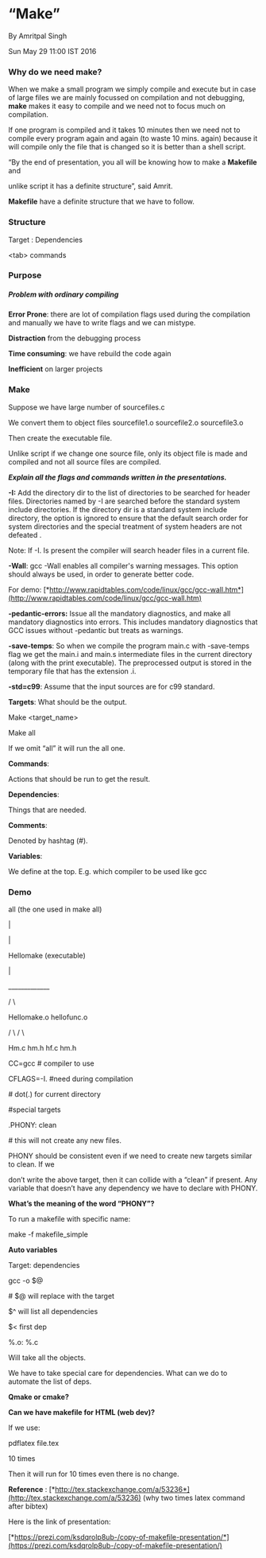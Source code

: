 “Make”
======

By Amritpal Singh

Sun May 29 11:00 IST 2016

### Why do we need make?

When we make a small program we simply compile and execute but in case of large files we are mainly focussed on compilation and not debugging, **make** makes it easy to compile and we need not to focus much on compilation.

If one program is compiled and it takes 10 minutes then we need not to compile every program again and again (to waste 10 mins. again) because it will compile only the file that is changed so it is better than a shell script.

“By the end of presentation, you all will be knowing how to make a **Makefile** and

unlike script it has a definite structure”, said Amrit.

**Makefile** have a definite structure that we have to follow.

### Structure

Target : Dependencies

&lt;tab&gt; commands

### Purpose

##### Problem with ordinary compiling

**Error Prone**: there are lot of compilation flags used during the compilation and manually we have to write flags and we can mistype.

**Distraction** from the debugging process

**Time consuming**: we have rebuild the code again

**Inefficient** on larger projects

### Make

Suppose we have large number of sourcefiles.c

We convert them to object files sourcefile1.o sourcefile2.o sourcefile3.o

Then create the executable file.

Unlike script if we change one source file, only its object file is made and compiled and not all source files are compiled.

***Explain all the flags and commands written in the presentations.***

**-I:** Add the directory dir to the list of directories to be searched for header files. Directories named by -I are searched before the standard system include directories. If the directory dir is a standard system include directory, the option is ignored to ensure that the default search order for system directories and the special treatment of system headers are not defeated .

Note: If -I. Is present the compiler will search header files in a current file.

**-Wall**: gcc -Wall enables all compiler's warning messages. This option should always be used, in order to generate better code.

For demo: [*http://www.rapidtables.com/code/linux/gcc/gcc-wall.htm*](http://www.rapidtables.com/code/linux/gcc/gcc-wall.htm)

**-pedantic-errors:** Issue all the mandatory diagnostics, and make all mandatory diagnostics into errors. This includes mandatory diagnostics that GCC issues without -pedantic but treats as warnings.

**-save-temps**: So when we compile the program main.c with -save-temps flag we get the main.i and main.s intermediate files in the current directory (along with the print executable). The preprocessed output is stored in the temporary file that has the extension .i.

**-std=c99**: Assume that the input sources are for c99 standard.

**Targets**: What should be the output.

Make &lt;target\_name&gt;

Make all

If we omit “all” it will run the all one.

**Commands**:

Actions that should be run to get the result.

**Dependencies**:

Things that are needed.

**Comments**:

Denoted by hashtag (\#).

**Variables**:

We define at the top. E.g. which compiler to be used like gcc

### 

### 

### **Demo**

all (the one used in make all)

|

|

Hellomake (executable)

|

\_\_\_\_\_\_\_\_\_\_\_\_\_

/ \\

Hellomake.o hellofunc.o

/ \\ / \\

Hm.c hm.h hf.c hm.h

CC=gcc \# compiler to use

CFLAGS=-I. \#need during compilation

\# dot(.) for current directory

\#special targets

.PHONY: clean

\# this will not create any new files.

PHONY should be consistent even if we need to create new targets similar to clean. If we

don’t write the above target, then it can collide with a “clean” if present. Any variable that doesn’t have any dependency we have to declare with PHONY.

**What’s the meaning of the word “PHONY”?**

To run a makefile with specific name:

make -f makefile\_simple

**Auto variables**

Target: dependencies

gcc -o $@

\# $@ will replace with the target

$^ will list all dependencies

$&lt; first dep

%.o: %.c

Will take all the objects.

We have to take special care for dependencies. What can we do to automate the list of deps.

**Qmake or cmake?**

**Can we have makefile for HTML (web dev)?**

If we use:

pdflatex file.tex

10 times

Then it will run for 10 times even there is no change.

**Reference** : [*http://tex.stackexchange.com/a/53236*](http://tex.stackexchange.com/a/53236) (why two times latex command after bibtex)

Here is the link of presentation:

[*https://prezi.com/ksdqrolp8ub-/copy-of-makefile-presentation/*](https://prezi.com/ksdqrolp8ub-/copy-of-makefile-presentation/)
